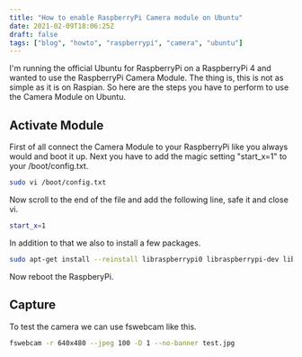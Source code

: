 ```yaml
---
title: "How to enable RaspberryPi Camera module on Ubuntu"
date: 2021-02-09T18:06:25Z
draft: false
tags: ["blog", "howto", "raspberrypi", "camera", "ubuntu"]
---
```

I'm running the official Ubuntu for RaspberryPi on a RaspberryPi 4 and wanted to use the RaspberryPi Camera Module. The thing is, this is not as simple as it is on Raspian. So here are the steps you have to perform to use the Camera Module on Ubuntu.

## Activate Module
First of all connect the Camera Module to your RaspberryPi like you always would and boot it up. Next you have to add the magic setting "start_x=1" to your /boot/config.txt.

```bash
sudo vi /boot/config.txt
```

Now scroll to the end of the file and add the following line, safe it and close vi.
```bash
start_x=1
```

In addition to that we also to install a few packages.

```bash
sudo apt-get install --reinstall libraspberrypi0 libraspberrypi-dev libraspberrypi-bin
```

Now reboot the RaspberyPi.

## Capture
To test the camera we can use fswebcam like this.

```bash
fswebcam -r 640x480 --jpeg 100 -D 1 --no-banner test.jpg
```
